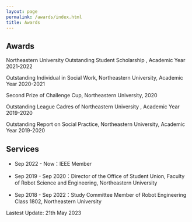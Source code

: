 ```yaml
---
layout: page
permalink: /awards/index.html
title: Awards
---
```


## Awards

Northeastern University Outstanding Student Scholarship , Academic Year 2021-2022

Outstanding Individual in Social Work, Northeastern University, Academic Year 2020-2021

Second Prize of Challenge Cup, Northeastern University, 2020

Outstanding League Cadres of Northeastern University , Academic Year 2019-2020 

Outstanding Report on Social Practice, Northeastern University, Academic Year 2019-2020

## Services

- Sep 2022 - Now：IEEE Member

- Sep 2019 - Sep 2020：Director of the Office of Student Union, Faculty of Robot Science and Engineering, Northeastern University

- Sep 2018 - Sep 2022：Study Committee Member of Robot Engineering Class 1802, Northeastern University



Lastest Update: 21th May 2023 &nbsp; 
